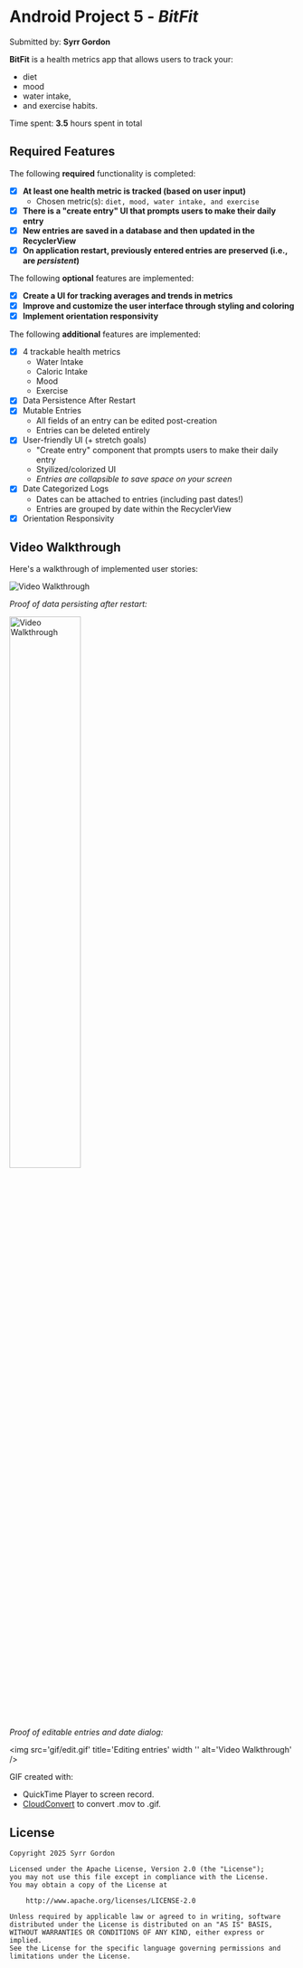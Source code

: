 # Android Project 5 - *BitFit*

Submitted by: **Syrr Gordon**

**BitFit** is a health metrics app that allows users to track your:
- diet
- mood
- water intake,
- and exercise habits.

Time spent: **3.5** hours spent in total

## Required Features

The following **required** functionality is completed:

- [X] **At least one health metric is tracked (based on user input)**
  - Chosen metric(s): `diet, mood, water intake, and exercise`
- [X] **There is a "create entry" UI that prompts users to make their daily entry**
- [X] **New entries are saved in a database and then updated in the RecyclerView**
- [X] **On application restart, previously entered entries are preserved (i.e., are *persistent*)**
 
The following **optional** features are implemented:

- [X] **Create a UI for tracking averages and trends in metrics**
- [X] **Improve and customize the user interface through styling and coloring**
- [X] **Implement orientation responsivity**

The following **additional** features are implemented:

- [X] 4 trackable health metrics
  - Water Intake
  - Caloric Intake
  - Mood
  - Exercise
- [X] Data Persistence After Restart
- [X] Mutable Entries
  - All fields of an entry can be edited post-creation
  - Entries can be deleted entirely
- [X] User-friendly UI (+ stretch goals)
  - "Create entry" component that prompts users to make their daily entry
  - Styilized/colorized UI
  - *Entries are collapsible to save space on your screen*
- [X] Date Categorized Logs
  - Dates can be attached to entries (including past dates!)
  - Entries are grouped by date within the RecyclerView
- [X] Orientation Responsivity

## Video Walkthrough

Here's a walkthrough of implemented user stories:

<img src='gifs/1.gif' title='Required Features Video Walkthrough' width='' alt='Video Walkthrough' />

*Proof of data persisting after restart:*

<img src='gifs/data_persistence.gif' title='Data Persistence Video Walkthrough'  width='50%' height='50%' alt='Video Walkthrough' />

*Proof of editable entries and date dialog:*

<img src='gif/edit.gif' title='Editing entries' width '' alt='Video Walkthrough' />


GIF created with:
- QuickTime Player to screen record.
- [CloudConvert](https://cloudconvert.com/mov-to-gif) to convert .mov to .gif.

## License

    Copyright 2025 Syrr Gordon

    Licensed under the Apache License, Version 2.0 (the "License");
    you may not use this file except in compliance with the License.
    You may obtain a copy of the License at

        http://www.apache.org/licenses/LICENSE-2.0

    Unless required by applicable law or agreed to in writing, software
    distributed under the License is distributed on an "AS IS" BASIS,
    WITHOUT WARRANTIES OR CONDITIONS OF ANY KIND, either express or implied.
    See the License for the specific language governing permissions and
    limitations under the License.